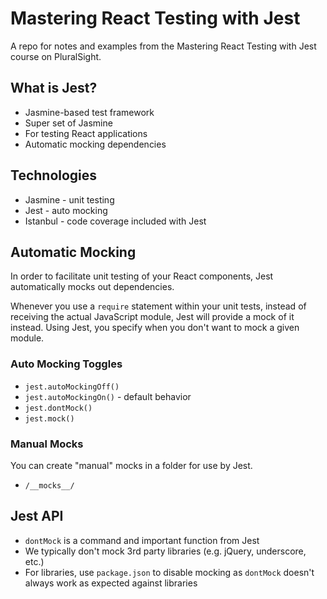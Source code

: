 # Mastering React Testing with Jest

A repo for notes and examples from the Mastering React Testing with Jest course on PluralSight.

## What is Jest?

* Jasmine-based test framework
* Super set of Jasmine
* For testing React applications
* Automatic mocking dependencies

## Technologies

* Jasmine - unit testing
* Jest - auto mocking
* Istanbul - code coverage included with Jest

## Automatic Mocking

In order to facilitate unit testing of your React components, Jest automatically mocks out dependencies.

Whenever you use a ```require``` statement within your unit tests, instead of receiving the actual JavaScript module, Jest will provide a mock of it instead.  Using Jest, you specify when you don't want to mock a given module.

### Auto Mocking Toggles

* ```jest.autoMockingOff()```
* ```jest.autoMockingOn()``` - default behavior
* ```jest.dontMock()```
* ```jest.mock()```

### Manual Mocks

You can create "manual" mocks in a folder for use by Jest.

* ```/__mocks__/```

## Jest API

* ```dontMock``` is a command and important function from Jest
* We typically don't mock 3rd party libraries (e.g. jQuery, underscore, etc.)
* For libraries, use ```package.json``` to disable mocking as ```dontMock``` doesn't always work as expected against libraries



